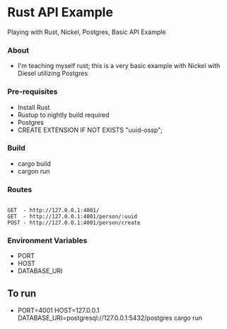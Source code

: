 # Rust API Example
Playing with Rust, Nickel, Postgres, Basic API Example

### About
 - I'm teaching myself rust; this is a very basic example with Nickel with Diesel utilizing Postgres

### Pre-requisites
 - Install Rust
 - Rustup to nightly build required
 - Postgres
  - CREATE EXTENSION IF NOT EXISTS "uuid-ossp";

### Build
- cargo build
- cargon run

### Routes
```

GET  - http://127.0.0.1:4001/
GET  - http://127.0.0.1:4001/person/:uuid
POST - http://127.0.0.1:4001/person/create

```

### Environment Variables
  - PORT
  - HOST
  - DATABASE_URI

## To run
 - PORT=4001 HOST=127.0.0.1 DATABASE_URI=postgresql://127.0.0.1:5432/postgres cargo run
